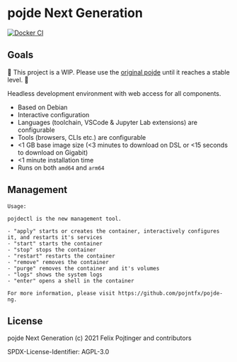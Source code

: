 # pojde Next Generation

[![Docker CI](https://github.com/pojntfx/pojde-ng/actions/workflows/docker.yaml/badge.svg)](https://github.com/pojntfx/pojde-ng/actions/workflows/docker.yaml)

## Goals

🚧 This project is a WIP. Please use the [original pojde](https://github.com/pojntfx/pojde) until it reaches a stable level. 🚧

Headless development environment with web access for all components.

- Based on Debian
- Interactive configuration
- Languages (toolchain, VSCode & Jupyter Lab extensions) are configurable
- Tools (browsers, CLIs etc.) are configurable
- <1 GB base image size (<3 minutes to download on DSL or <15 seconds to download on Gigabit)
- <1 minute installation time
- Runs on both `amd64` and `arm64`

## Management

```plaintext
Usage:

pojdectl is the new management tool.

- "apply" starts or creates the container, interactively configures it, and restarts it's services
- "start" starts the container
- "stop" stops the container
- "restart" restarts the container
- "remove" removes the container
- "purge" removes the container and it's volumes
- "logs" shows the system logs
- "enter" opens a shell in the container

For more information, please visit https://github.com/pojntfx/pojde-ng.
```

## License

pojde Next Generation (c) 2021 Felix Pojtinger and contributors

SPDX-License-Identifier: AGPL-3.0
